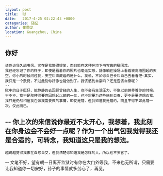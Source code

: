```yaml
---
layout: post
title:  狱
date:   2017-4-25 02:22:43 +0800
categories: 随记
author: 崔秉龙
location: Guangzhou, China
---
```





你好
--
    请原谅我久疏书信，实在是我懒得提笔，而且能在这种环境下书写真的挺困难。
    我已经忘记了你的样子，即使是看着你的照片也毫无实感，就像躺在操场上看着被高墙围起的天空。你小的时候问过我，天空后面藏着的是什么，我说，不如你自己长后自己去看看吧~其实，我只是一个敷衍，不过此刻你好像也能做到了。我该感到自豪吗？还是应该自惭呢？
    --
    狱中的日子挺好，能静静的去回顾曾经的人生，也不会有生活压力，不像以前供养着你的时候。不不不，我不是那种需要你回想起以前的一切，也不需要为这些感到自责，更不是要你想着我，我只是仍然相信我在做我需要做的事情，即使是错，但我知道我是错的，而且不得不如此错一次，仅此而已。
--
    你上次的来信说你最近不太开心，我想着，我此刻在你身边会不会好一点呢？作为一个出气包我觉得我还是合适的，可转念，我知道这只是我的想法。
--
    越说越觉得我像在自怨自艾，但我清楚你知道我是怎样的人，所以也不多言了。
--
    文笔不好，望有朝一日离开监狱时有你在大门外等我，不来也无所谓，只需要让我知道你一切安好，孙子的事情就多劳心了，再见。